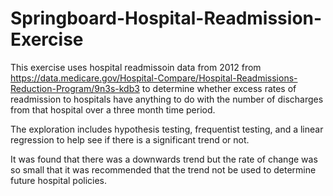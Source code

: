 # Springboard-Hospital-Readmission-Exercise

This exercise uses hospital readmissoin data from 2012 from https://data.medicare.gov/Hospital-Compare/Hospital-Readmissions-Reduction-Program/9n3s-kdb3 to determine whether excess rates of readmission to hospitals have anything to do with the number of discharges from that hospital over a three month time period.

The exploration includes hypothesis testing, frequentist testing, and a linear regression to help see if there is a significant trend or not. 

It was found that there was a downwards trend but the rate of change was so small that it was recommended that the trend not be used to determine future hospital policies. 
